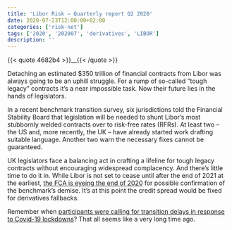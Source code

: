 ```yaml
---
title: 'Libor Risk – Quarterly report Q2 2020'
date: 2020-07-23T12:00:00+02:00
categories: ['risk-net']
tags: ['2020', '202007', 'derivatives', 'LIBOR']
description: ''
---
```


{{< quote 4682b4 >}}__{{< /quote >}}

Detaching an estimated $350 trillion of financial contracts from Libor was always going to be an uphill struggle. For a rump of so-called “tough legacy” contracts it’s a near impossible task. Now their future lies in the hands of legislators.

In a recent benchmark transition survey, six jurisdictions told the Financial Stability Board that legislation will be needed to shunt Libor’s most stubbornly welded contracts over to risk-free rates (RFRs). At least two – the US and, more recently, the UK – have already started work drafting suitable language. Another two warn the necessary fixes cannot be guaranteed.

UK legislators face a balancing act in crafting a lifeline for tough legacy contracts without encouraging widespread complacency. And there’s little time to do it in. While Libor is not set to cease until after the end of 2021 at the earliest, [the FCA is eyeing the end of 2020](https://www.risk.net/derivatives/7566041/libor-death-notice-could-be-served-this-year-fca) for possible confirmation of the benchmark’s demise. It’s at this point the credit spread would be fixed for derivatives fallbacks.

Remember when [participants were calling for transition delays in response to Covid-19 lockdowns](https://www.risk.net/derivatives/7504636/pandemic-threatens-libor-transition-plans)? That all seems like a very long time ago.

